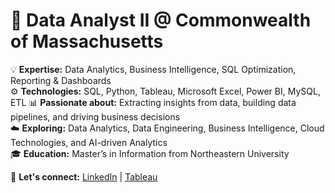# 🚀 Data Analyst II @ Commonwealth of Massachusetts

💡 **Expertise:** Data Analytics, Business Intelligence, SQL Optimization, Reporting & Dashboards  
⚙️ **Technologies:** SQL, Python, Tableau, Microsoft Excel, Power BI, MySQL, ETL 
📊 **Passionate about:** Extracting insights from data, building data pipelines, and driving business decisions  
☁️ **Exploring:** Data Analytics, Data Engineering, Business Intelligence, Cloud Technologies, and AI-driven Analytics  
🎓 **Education:** Master’s in Information from Northeastern University  

💬 **Let's connect:** [LinkedIn](https://www.linkedin.com/in/shabana-m/) | [Tableau](https://public.tableau.com/app/profile/shabana.mydeen.abdul.kadir/vizzes)

